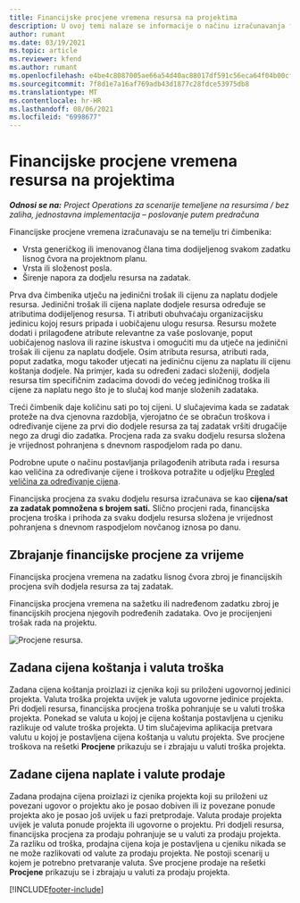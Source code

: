```yaml
---
title: Financijske procjene vremena resursa na projektima
description: U ovoj temi nalaze se informacije o načinu izračunavanja financijskih procjena vremena.
author: rumant
ms.date: 03/19/2021
ms.topic: article
ms.reviewer: kfend
ms.author: rumant
ms.openlocfilehash: e4be4c8087005ae66a54d40ac88017df591c56eca64f04b00cf34b0e5a8a09ce
ms.sourcegitcommit: 7f8d1e7a16af769adb43d1877c28fdce53975db8
ms.translationtype: MT
ms.contentlocale: hr-HR
ms.lasthandoff: 08/06/2021
ms.locfileid: "6998677"
---
```

# <a name="financial-estimates-for-resource-time-on-projects"></a>Financijske procjene vremena resursa na projektima

_**Odnosi se na:** Project Operations za scenarije temeljene na resursima / bez zaliha, jednostavna implementacija – poslovanje putem predračuna_

Financijske procjene vremena izračunavaju se na temelju tri čimbenika: 

- Vrsta generičkog ili imenovanog člana tima dodijeljenog svakom zadatku lisnog čvora na projektnom planu. 
- Vrsta ili složenost posla.
- Širenje napora za dodjelu resursa na zadatak. 

Prva dva čimbenika utječu na jedinični trošak ili cijenu za naplatu dodjele resursa. Jedinični trošak ili cijena naplate dodjele resursa određuje se atributima dodijeljenog resursa. Ti atributi obuhvaćaju organizacijsku jedinicu kojoj resurs pripada i uobičajenu ulogu resursa. Resursu možete dodati i prilagođene atribute relevantne za vaše poslovanje, poput uobičajenog naslova ili razine iskustva i omogućiti mu da utječe na jedinični trošak ili cijenu za naplatu dodjele.
Osim atributa resursa, atributi rada, poput zadatka, mogu također utjecati na jediničnu cijenu za naplatu ili cijenu koštanja dodjele. Na primjer, kada su određeni zadaci složeniji, dodjela resursa tim specifičnim zadacima dovodi do većeg jediničnog troška ili cijene za naplatu nego što je to slučaj kod manje složenih zadataka.   

Treći čimbenik daje količinu sati po toj cijeni. U slučajevima kada se zadatak proteže na dva cjenovna razdoblja, vjerojatno će se obračun troškova i određivanje cijene za prvi dio dodjele resursa za taj zadatak vršiti drugačije nego za drugi dio zadatka. Procjena rada za svaku dodjelu resursa složena je vrijednost pohranjena s dnevnom raspodjelom rada po danu.

Podrobne upute o načinu postavljanja prilagođenih atributa rada i resursa kao veličina za određivanje cijene i troškova potražite u odjeljku [Pregled veličina za određivanje cijena](../pricing-costing/pricing-dimensions-overview.md).

Financijska procjena za svaku dodjelu resursa izračunava se kao **cijena/sat za zadatak pomnožena s brojem sati.**  Slično procjeni rada, financijska procjena troška i prihoda za svaku dodjelu resursa složena je vrijednost pohranjena s dnevnom raspodjelom novčanog iznosa po danu. 

## <a name="summarizing-financial-estimates-for-time"></a>Zbrajanje financijske procjene za vrijeme
Financijska procjena vremena na zadatku lisnog čvora zbroj je financijskih procjena svih dodjela resursa za taj zadatak.

Financijska procjena vremena na sažetku ili nadređenom zadatku zbroj je financijskih procjena njegovih podređenih zadataka. Ovo je procijenjeni trošak rada na projektu. 

![Procjene resursa.](./media/navigation12.png)

## <a name="default-cost-price-and-cost-currency"></a>Zadana cijena koštanja i valuta troška

Zadana cijena koštanja proizlazi iz cjenika koji su priloženi ugovornoj jedinici projekta. Valuta troška projekta uvijek je valuta ugovorne jedinice projekta. Pri dodjeli resursa, financijska procjena troška pohranjuje se u valuti troška projekta. Ponekad se valuta u kojoj je cijena koštanja postavljena u cjeniku razlikuje od valute troška projekta. U tim slučajevima aplikacija pretvara valutu u kojoj je postavljena cijena koštanja u valutu projekta. Sve procjene troškova na rešetki **Procjene** prikazuju se i zbrajaju u valuti troška projekta. 

## <a name="default-bill-rate-and-sales-currency"></a>Zadane cijena naplate i valute prodaje

Zadana prodajna cijena proizlazi iz cjenika projekta koji su priloženi uz povezani ugovor o projektu ako je posao dobiven ili iz povezane ponude projekta ako je posao još uvijek u fazi pretprodaje. Valuta prodaje projekta uvijek je valuta ponude projekta ili ugovorne o projektu. Pri dodjeli resursa, financijska procjena za prodaju pohranjuje se u valuti za prodaju projekta. Za razliku od troška, prodajna cijena koja je postavljena u cjeniku nikada se ne može razlikovati od valute za prodaju projekta. Ne postoji scenarij u kojem je potrebno pretvaranje valuta. Sve procjene prodaje na rešetki **Procjene** prikazuju se i zbrajaju u valuti za prodaju projekta. 

[!INCLUDE[footer-include](../includes/footer-banner.md)]
